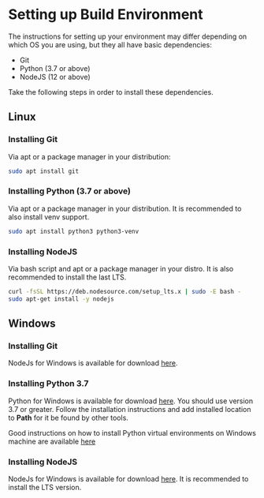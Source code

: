 # Setting up Build Environment

The instructions for setting up your environment may differ depending on which OS you are using, but they all have basic dependencies:

- Git
- Python (3.7 or above)
- NodeJS (12 or above)

Take the following steps in order to install these dependencies.

## Linux

### Installing Git

Via apt or a package manager in your distribution:

```bash
sudo apt install git
```

### Installing Python (3.7 or above)

Via apt or a package manager in your distribution. It is recommended to also install
venv support.

```bash
sudo apt install python3 python3-venv
```

### Installing NodeJS

Via bash script and apt or a package manager in your distro. It is also recommended to
install the last LTS.

```bash
curl -fsSL https://deb.nodesource.com/setup_lts.x | sudo -E bash -
sudo apt-get install -y nodejs
```

## Windows

### Installing Git

NodeJs for Windows is available for download
[here](https://git-scm.com/download/win).

### Installing Python 3.7

Python for Windows is available for download
[here](https://www.python.org/downloads/windows/). You should use version 3.7 or
greater. Follow the installation instructions and add installed location to
**Path** for it be found by other tools.

Good instructions on how to install Python virtual environments on Windows
machine are available
[here](https://docs.python.org/3/tutorial/venv.htm)

### Installing NodeJS

NodeJs for Windows is available for download
[here](https://nodejs.org/en/download/). It is recommended to install the LTS
version.
